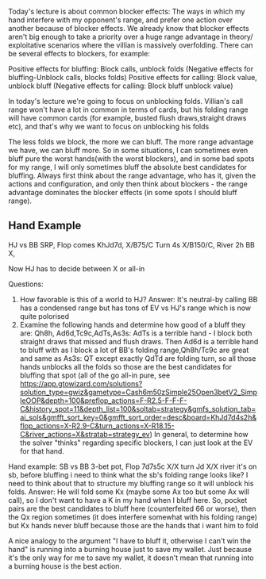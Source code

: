 

Today's lecture is about common blocker effects: 
	The ways in which my hand interfere with my opponent's range, and prefer one action over another because of blocker effects. We already know that blocker effects aren't big enough to take a priority over a huge range advantage in theory/ exploitative scenarios where the villian is massively overfolding.
There can be several effects to blockers, for example:

Positive effects for bluffing: Block calls, unblock folds
(Negative effects for bluffing-Unblock calls, blocks folds)
Positive effects for calling: Block value, unblock bluff
(Negative effects for calling: Block bluff unblock value)

In today's lecture we're going to focus on unblocking folds.
Villian's call range won't have a lot in common in terms of cards, but his folding range will have common cards (for example, busted flush draws,straight draws etc), and that's why we want to focus on unblocking his folds


The less folds we block, the more we can bluff. The more range advantage we have, we can bluff more. So in some situations, I can sometimes even bluff pure the worst hands(with the worst blockers), and in some bad spots for my range, I will only sometimes bluff the absolute best candidates for bluffing. Always first think about the range advantage, who has it, given the actions and configuration, and only then think about blockers - the range advantage dominates the blocker effects (in some spots I should bluff range).


## Hand Example

HJ vs BB SRP,
Flop comes KhJd7d, X/B75/C Turn 4s X/B150/C, River 2h BB X,

Now HJ has to decide between X or all-in

Questions:
1. How favorable is this of a world to HJ? Answer: It's neutral-by calling BB has a condensed range but has tons of EV vs HJ's range which is now quite polorised
2. Examine the following hands and determine how good of a bluff they are: Qh8h, Ad6d,Tc9c,AdTs,As3s: AdTs is a terrible hand  - I block both straight draws that missed and flush draws. Then Ad6d is a terrible hand to bluff with as I block a lot of BB's folding range,Qh8h/Tc9c are great and same as As3s: QT except exactly QdTd are folding turn, so all those hands unblocks all the folds so those are the best candidates for bluffing that spot (all of the go all-in pure, see https://app.gtowizard.com/solutions?solution_type=gwiz&gametype=Cash6m50zSimple25Open3betV2_SimpleOOP&depth=100&preflop_actions=F-R2.5-F-F-F-C&history_spot=11&depth_list=100&soltab=strategy&gmfs_solution_tab=ai_sols&gmfft_sort_key=0&gmfft_sort_order=desc&board=KhJd7d4s2h&flop_actions=X-R2.9-C&turn_actions=X-R18.15-C&river_actions=X&stratab=strategy_ev)
In general, to determine how the solver "thinks" regarding specific blockers, I can just look at the EV for that hand.


Hand example: SB vs BB 3-bet pot,
Flop 7d7s5c X/X turn Jd X/X river it's on sb,
before bluffing i need to think what the sb's folding range looks like? I need to think about that to structure my bluffing range so it will unblock his folds. Answer: He will fold some Kx (maybe some Ax too but some Ax will call), so I don't want to have a K in my hand when I bluff here. So, pocket pairs are the best candidates to bluff here (counterfeited 66 or worse), then the Qx region sometimes (it does interfere somewhat with his folding range) but Kx hands never bluff because those are the hands that i want him to fold

A nice analogy to the argument "I have to bluff it, otherwise I can't win the hand" is running into a burning house just to save my wallet. Just because it's the only way for me to save my wallet, it doesn't mean that running into a burning house is the best action.


